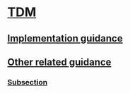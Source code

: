 # [TDM](index.md)
## [Implementation guidance](guide.md)
## [Other related guidance](index.md)
### [Subsection](index.md)